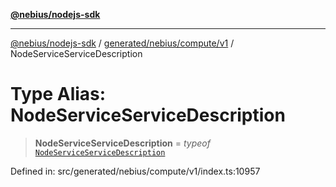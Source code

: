 [**@nebius/nodejs-sdk**](../../../../../README.md)

***

[@nebius/nodejs-sdk](../../../../../README.md) / [generated/nebius/compute/v1](../README.md) / NodeServiceServiceDescription

# Type Alias: NodeServiceServiceDescription

> **NodeServiceServiceDescription** = *typeof* [`NodeServiceServiceDescription`](../variables/NodeServiceServiceDescription.md)

Defined in: src/generated/nebius/compute/v1/index.ts:10957
